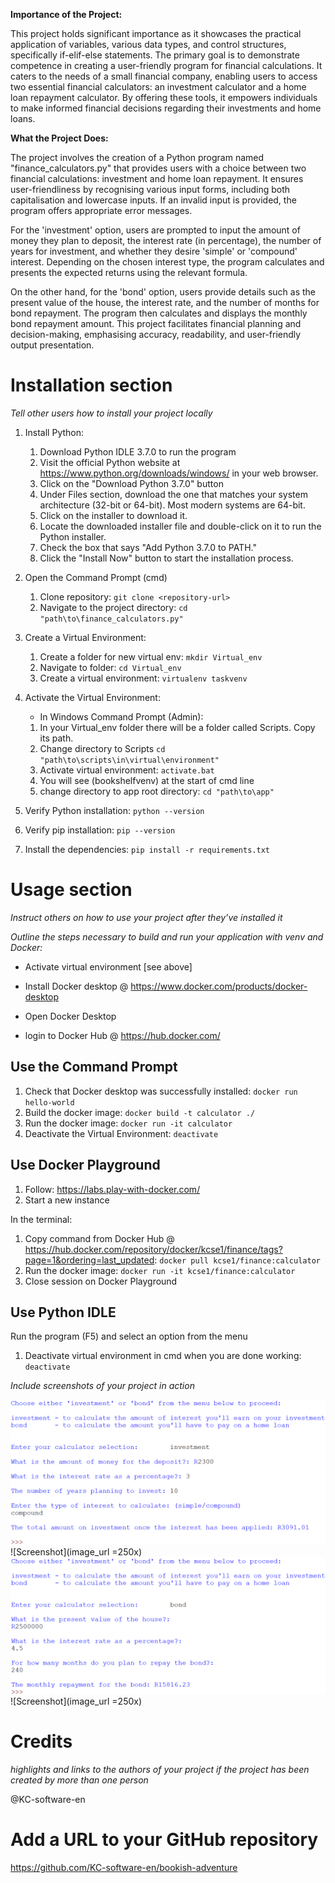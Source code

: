 **Importance of the Project:**

This project holds significant importance as it showcases the practical application of variables, various data types, and control structures, specifically if-elif-else statements. The primary goal is to demonstrate competence in creating a user-friendly program for financial calculations. It caters to the needs of a small financial company, enabling users to access two essential financial calculators: an investment calculator and a home loan repayment calculator. By offering these tools, it empowers individuals to make informed financial decisions regarding their investments and home loans.

**What the Project Does:**

The project involves the creation of a Python program named "finance_calculators.py" that provides users with a choice between two financial calculations: investment and home loan repayment. It ensures user-friendliness by recognising various input forms, including both capitalisation and lowercase inputs. If an invalid input is provided, the program offers appropriate error messages. 

For the 'investment' option, users are prompted to input the amount of money they plan to deposit, the interest rate (in percentage), the number of years for investment, and whether they desire 'simple' or 'compound' interest. Depending on the chosen interest type, the program calculates and presents the expected returns using the relevant formula.

On the other hand, for the 'bond' option, users provide details such as the present value of the house, the interest rate, and the number of months for bond repayment. The program then calculates and displays the monthly bond repayment amount. This project facilitates financial planning and decision-making, emphasising accuracy, readability, and user-friendly output presentation.

# Installation section
*Tell other users how to install your project locally*

1. Install Python: 
    1. Download Python IDLE 3.7.0 to run the program
    1. Visit the official Python website at https://www.python.org/downloads/windows/ in your web browser.
    1. Click on the "Download Python 3.7.0" button
    1. Under Files section, download the one that matches your system architecture (32-bit or 64-bit). Most modern systems are 64-bit.
    1. Click on the installer to download it.
    1. Locate the downloaded installer file and double-click on it to run the Python installer.
    1. Check the box that says "Add Python 3.7.0 to PATH." 
    1. Click the "Install Now" button to start the installation process.
     
1. Open the Command Prompt (cmd)
    1. Clone repository: `git clone <repository-url>`
    1. Navigate to the project directory: `cd "path\to\finance_calculators.py"`

1. Create a Virtual Environment:
    1. Create a folder for new virtual env: `mkdir Virtual_env`
    1. Navigate to folder: `cd Virtual_env`
    1. Create a virtual environment: `virtualenv taskvenv`

1. Activate the Virtual Environment:
    + In Windows Command Prompt (Admin):
    1. In your Virtual_env folder there will be a folder called Scripts. Copy its path.
    1. Change directory to Scripts `cd "path\to\scripts\in\virtual\environment"`
    1. Activate virtual environment: `activate.bat`
    1. You will see (bookshelfvenv) at the start of cmd line
    1. change directory to app root directory: `cd "path\to\app"`

1. Verify Python installation: `python --version`
1. Verify pip installation: `pip --version`
1. Install the dependencies: `pip install -r requirements.txt`    

# Usage section
*Instruct others on how to use your project after they’ve installed it*

*Outline the steps necessary to build and run your application with venv and Docker:*
+ Activate virtual environment [see above]

+ Install Docker desktop @ https://www.docker.com/products/docker-desktop
+ Open Docker Desktop
+ login to Docker Hub @ https://hub.docker.com/

## Use the Command Prompt
1. Check that Docker desktop was successfully installed: `docker run hello-world`
1. Build the docker image: `docker build -t calculator ./` 
1. Run the docker image: `docker run -it calculator`
1. Deactivate the Virtual Environment: `deactivate`

## Use Docker Playground
1. Follow: https://labs.play-with-docker.com/
1. Start a new instance

In the terminal: 
1. Copy command from Docker Hub @ https://hub.docker.com/repository/docker/kcse1/finance/tags?page=1&ordering=last_updated: `docker pull kcse1/finance:calculator`
1. Run the docker image: `docker run -it kcse1/finance:calculator`
1. Close session on Docker Playground

## Use Python IDLE
Run the program (F5) and select an option from the menu

1. Deactivate virtual environment in cmd when you are done working: `deactivate`

*Include screenshots of your project in action*

![Screenshot of my app](screenshots/Screenshot1.png)
![Screenshot](image_url =250x)
![Screenshot2 of my app](screenshots/Screenshot2.png)
![Screenshot](image_url =250x)

# Credits
*highlights and links to the authors of your project if the project has been created by more than one person*

@KC-software-en

# Add a URL to your GitHub repository

https://github.com/KC-software-en/bookish-adventure

